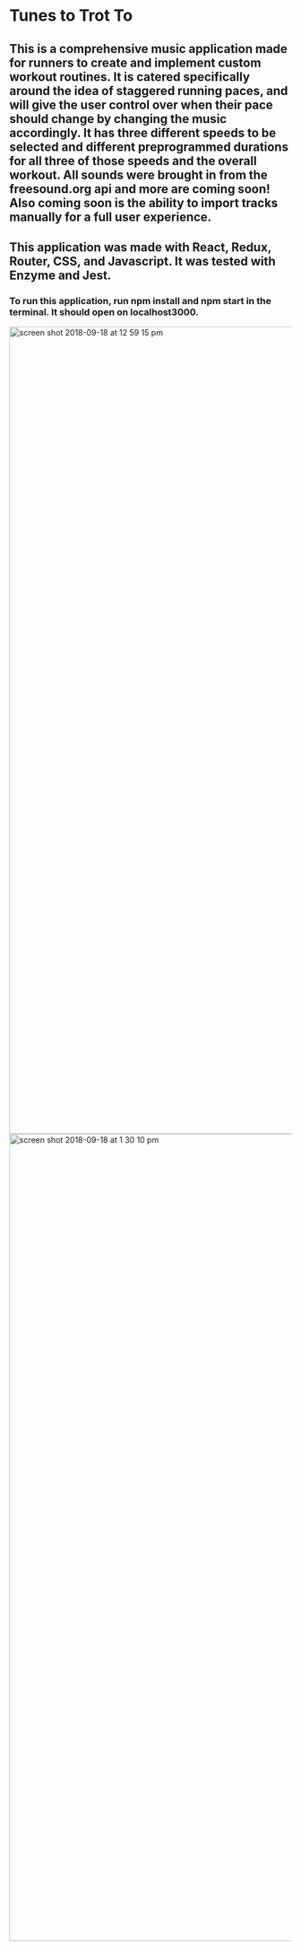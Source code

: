 # Tunes to Trot To

## This is a comprehensive music application made for runners to create and implement custom workout routines.  It is catered specifically around the idea of staggered running paces, and will give the user control over when their pace should change by changing the music accordingly.  It has three different speeds to be selected and different preprogrammed durations for all three of those speeds and the overall workout. All sounds were brought in from the freesound.org api and more are coming soon! Also coming soon is the ability to import tracks manually for a full user experience. 

## This application was made with React, Redux, Router, CSS, and Javascript. It was tested with Enzyme and Jest.

### To run this application, run npm install and npm start in the terminal. It should open on localhost3000.

<img width="1440" alt="screen shot 2018-09-18 at 12 59 15 pm" src="https://user-images.githubusercontent.com/38475249/45711428-c448a480-bb46-11e8-89f7-25a833763799.png">

<img width="1440" alt="screen shot 2018-09-18 at 1 30 10 pm" src="https://user-images.githubusercontent.com/38475249/45711500-007c0500-bb47-11e8-9633-514c26ab8bd4.png">    
